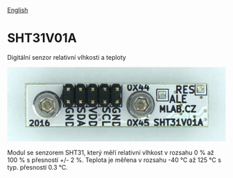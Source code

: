 
[English](./README.md)
# <!--- module --->SHT31V01A<!--- Emodule --->

<!--- subtitle --->Digitální senzor relativní vlhkosti a teploty<!--- Esubtitle --->

![SHT31V01A](DOC/SRC/img/SHT31V01A_top_big.jpg)

<!--- description --->Modul se senzorem SHT31, který měří relativní vlhkost v rozsahu 0 % až 100 % s přesností +/- 2 %. Teplota je měřena v rozsahu -40 °C až 125 °C s typ. přesností 0.3 °C.<!--- Edescription --->
            